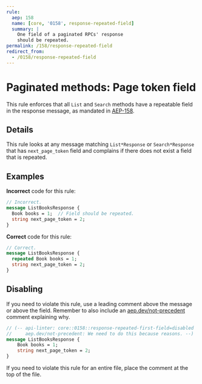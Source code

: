 ```yaml
---
rule:
  aep: 158
  name: [core, '0158', response-repeated-field]
  summary: |
    One field of a paginated RPCs' response
    should be repeated.
permalink: /158/response-repeated-field
redirect_from:
  - /0158/response-repeated-field
---
```


# Paginated methods: Page token field

This rule enforces that all `List` and `Search` methods have a repeatable field
in the response message, as mandated in [AEP-158][].

## Details

This rule looks at any message matching `List*Response` or `Search*Response`
that has `next_page_token` field and complains if there does not exist a field that is repeated.

## Examples

**Incorrect** code for this rule:

```proto
// Incorrect.
message ListBooksResponse {
  Book books = 1;  // Field should be repeated.
  string next_page_token = 2;
}
```

**Correct** code for this rule:

```proto
// Correct.
message ListBooksResponse {
  repeated Book books = 1;
  string next_page_token = 2;
}
```

## Disabling

If you need to violate this rule, use a leading comment above the message or
above the field. Remember to also include an [aep.dev/not-precedent][] comment
explaining why.

```proto
// (-- api-linter: core::0158::response-repeated-first-field=disabled
//     aep.dev/not-precedent: We need to do this because reasons. --)
message ListBooksResponse {
    Book books = 1;
    string next_page_token = 2;
}
```

If you need to violate this rule for an entire file, place the comment at the
top of the file.

[aep-158]: https://aep.dev/158
[aep.dev/not-precedent]: https://aep.dev/not-precedent

